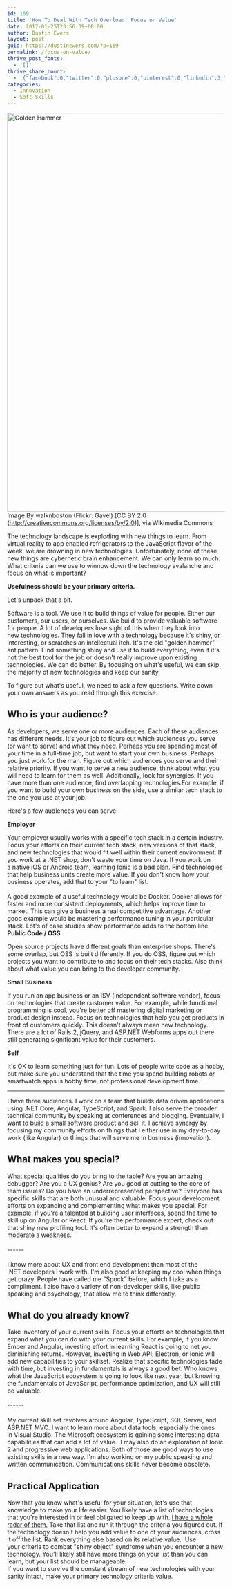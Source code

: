 ```yaml
---
id: 169
title: 'How To Deal With Tech Overload: Focus on Value'
date: 2017-01-25T23:56:39+00:00
author: Dustin Ewers
layout: post
guid: https://dustinewers.com/?p=169
permalink: /focus-on-value/
thrive_post_fonts:
  - '[]'
thrive_share_count:
  - '{"facebook":0,"twitter":0,"plusone":0,"pinterest":0,"linkedin":3,"total":3,"last_fetch":1505590407,"url":"https://dustinewers.com/focus-on-value/"}'
categories:
  - Innovation
  - Soft Skills
---
```

<img class="size-full" src="/wp-content/uploads/2017/01/1024px-Golden_gavel_1.jpg" alt="Golden Hammer" width="1024" height="922" /> Image By walknboston (Flickr: Gavel) [CC BY 2.0 (http://creativecommons.org/licenses/by/2.0)], via Wikimedia Commons

The technology landscape is exploding with new things to learn. From virtual reality to app enabled refrigerators to the JavaScript flavor of the week, we are drowning in new technologies. Unfortunately, none of these new things are cybernetic brain enhancement. We can only learn so much. What criteria can we use to winnow down the technology avalanche and focus on what is important?

<strong>Usefulness should be your primary criteria.</strong>

Let's unpack that a bit.

Software is a tool. We use it to build things of value for people. Either our customers, our users, or ourselves. We build to provide valuable software for people. A lot of developers lose sight of this when they look into new technologies. They fall in love with a technology because it's shiny, or interesting, or scratches an intellectual itch. It's the old "golden hammer" antipattern. Find something shiny and use it to build everything, even if it's not the best tool for the job or doesn't really improve upon existing technologies. We can do better. By focusing on what's useful, we can skip the majority of new technologies and keep our sanity.

To figure out what's useful, we need to ask a few questions. Write down your own answers as you read through this exercise.
<h2>Who is your audience?</h2>
As developers, we serve one or more audiences. Each of these audiences has different needs. It's your job to figure out which audiences you serve (or want to serve) and what they need. Perhaps you are spending most of your time in a full-time job, but want to start your own business. Perhaps you just work for the man. Figure out which audiences you serve and their relative priority. If you want to serve a new audience, think about what you will need to learn for them as well. Additionally, look for synergies. If you have more than one audience, find overlapping technologies.For example, if you want to build your own business on the side, use a similar tech stack to the one you use at your job.

Here's a few audiences you can serve:

<strong>Employer
</strong>
<div class="" data-block="true" data-editor="3q40c" data-offset-key="b0qin-0-0">
<div class="public-DraftStyleDefault-block public-DraftStyleDefault-ltr" data-offset-key="b0qin-0-0"><span data-offset-key="b0qin-0-0">Your employer usually works with a specific tech stack in a certain industry. </span><span class="veryhardreadability"><span data-offset-key="b0qin-1-0">Focus your efforts on their current tech stack, new versions of that stack, and new technologies that would fit well within their current environment</span></span><span data-offset-key="b0qin-2-0">. If you work at a .NET shop, don't waste your time on Java. If you work on a native iOS or Android team, learning Ionic is a bad plan. Find technologies that help business units create more value. If you don't know how your business operates, add that to your "to learn" list.</span></div>
</div>
<div class="" data-block="true" data-editor="3q40c" data-offset-key="fj2rl-0-0">
<div class="public-DraftStyleDefault-block public-DraftStyleDefault-ltr" data-offset-key="fj2rl-0-0"><span data-offset-key="fj2rl-0-0"> </span></div>
</div>
<div class="" data-block="true" data-editor="3q40c" data-offset-key="da6ds-0-0">
<div class="public-DraftStyleDefault-block public-DraftStyleDefault-ltr" data-offset-key="da6ds-0-0"><span data-offset-key="da6ds-0-0">A good example of a useful technology would be Docker. </span><span class="hardreadability"><span data-offset-key="da6ds-1-0">Docker allows for faster and more consistent deployments, which helps improve time to market</span></span><span data-offset-key="da6ds-2-0">. This can give a business a real competitive advantage. Another good example would be mastering performance tuning in your particular stack. Lot's of case studies show performance adds to the bottom line.</span></div>
<div class="public-DraftStyleDefault-block public-DraftStyleDefault-ltr" data-offset-key="da6ds-0-0"></div>
</div>
<strong>Public Code / OSS</strong>

Open source projects have different goals than enterprise shops. There's some overlap, but OSS is built differently. If you do OSS, figure out which projects you want to contribute to and focus on their tech stacks. Also think about what value you can bring to the developer community.

<strong>Small Business</strong>

If you run an app business or an ISV (independent software vendor), focus on technologies that create customer value. For example, while functional programming is cool, you're better off mastering digital marketing or product design instead. Focus on technologies that help you get products in front of customers quickly. This doesn't always mean new technology. There are a lot of Rails 2, jQuery, and ASP.NET Webforms apps out there still generating significant value for their customers.

<strong>Self</strong>

It's OK to learn something just for fun. Lots of people write code as a hobby, but make sure you understand that the time you spend building robots or smartwatch apps is hobby time, not professional development time.

<hr />

<span data-offset-key="f510e-0-0">I have three audiences. I work on a team that builds data driven applications using .NET Core, Angular, TypeScript, and Spark. I also serve the broader technical community by speaking at conferences and blogging. </span><span class="adverb"><span data-offset-key="f510e-1-0">Eventually</span></span><span data-offset-key="f510e-2-0">, I want to build a small software product and sell it. </span><span class="veryhardreadability"><span data-offset-key="f510e-3-0">I achieve synergy by focusing my community efforts on things that I either use in my day-to-day work (like Angular) or things that will serve me in business (innovation)</span></span><span data-offset-key="f510e-4-0">.</span>
<h2>What makes you special?</h2>
<div class="" data-block="true" data-editor="3q40c" data-offset-key="6t7ec-0-0">
<div class="public-DraftStyleDefault-block public-DraftStyleDefault-ltr" data-offset-key="6t7ec-0-0"><span data-offset-key="6t7ec-0-0">What special qualities do you bring to the table? Are you an amazing debugger? Are you a UX genius? Are you good at cutting to the core of team issues? Do you have an underrepresented perspective? Everyone has specific skills that are both unusual and valuable. Focus your development efforts on expanding and complementing what makes you special. For example, if you're a talented at building user interfaces, spend the time to skill up on Angular or React. If you're the performance expert, check out that shiny new profiling tool. It's often better to expand a strength than moderate a weakness. </span></div>
</div>
<div class="" data-block="true" data-editor="3q40c" data-offset-key="1vah-0-0">
<div class="public-DraftStyleDefault-block public-DraftStyleDefault-ltr" data-offset-key="1vah-0-0"><span data-offset-key="1vah-0-0"> </span></div>
</div>
<div class="" data-block="true" data-editor="3q40c" data-offset-key="2n2le-0-0">
<div class="public-DraftStyleDefault-block public-DraftStyleDefault-ltr" data-offset-key="2n2le-0-0"><span data-offset-key="2n2le-0-0">------</span></div>
</div>
<div class="" data-block="true" data-editor="3q40c" data-offset-key="7h360-0-0">
<div class="public-DraftStyleDefault-block public-DraftStyleDefault-ltr" data-offset-key="7h360-0-0"><span data-offset-key="7h360-0-0"> </span></div>
</div>
<div class="" data-block="true" data-editor="3q40c" data-offset-key="3et32-0-0">
<div class="public-DraftStyleDefault-block public-DraftStyleDefault-ltr" data-offset-key="3et32-0-0"><span data-offset-key="3et32-0-0">I know more about UX and front end development than most of the .NET developers I work with. I'm also good at keeping my cool when things get crazy. People have called me "Spock" before, which I take as a compliment. </span><span class="hardreadability"><span data-offset-key="3et32-1-0">I also have a variety of non-developer skills, like public speaking and psychology, that allow me to think </span></span><span class="adverb"><span data-offset-key="3et32-2-0">differently</span></span><span data-offset-key="3et32-3-0">.</span></div>
</div>
<h2>What do you already know?</h2>
<div class="" data-block="true" data-editor="3q40c" data-offset-key="9h4hd-0-0">
<div class="public-DraftStyleDefault-block public-DraftStyleDefault-ltr" data-offset-key="9h4hd-0-0"><span data-offset-key="9h4hd-0-0">Take inventory of your current skills. Focus your efforts on technologies that expand what you can do with your current skills. </span><span class="hardreadability"><span data-offset-key="9h4hd-1-0">For example, if you know Ember and Angular, investing effort in learning React is going to net you diminishing returns</span></span><span data-offset-key="9h4hd-2-0">. </span><span class="complexword"><span data-offset-key="9h4hd-3-0">However</span></span><span class="hardreadability"><span data-offset-key="9h4hd-4-0">, investing in Web API, Electron, or Ionic will add new capabilities to your skillset</span></span><span data-offset-key="9h4hd-5-0">. </span><span class="hardreadability"><span data-offset-key="9h4hd-6-0">Realize that specific technologies fade with time, but investing in fundamentals is always a good bet</span></span><span data-offset-key="9h4hd-7-0">. </span><span class="veryhardreadability"><span data-offset-key="9h4hd-8-0">Who knows what the JavaScript ecosystem is going to look like next year, but knowing the fundamentals of JavaScript, performance optimization, and UX will still be valuable</span></span><span data-offset-key="9h4hd-9-0">.</span></div>
</div>
<div class="" data-block="true" data-editor="3q40c" data-offset-key="1gl3v-0-0">
<div class="public-DraftStyleDefault-block public-DraftStyleDefault-ltr" data-offset-key="1gl3v-0-0"><span data-offset-key="1gl3v-0-0"> </span></div>
</div>
<div class="" data-block="true" data-editor="3q40c" data-offset-key="7cnkd-0-0">
<div class="public-DraftStyleDefault-block public-DraftStyleDefault-ltr" data-offset-key="7cnkd-0-0"><span data-offset-key="7cnkd-0-0">------</span></div>
</div>
<div class="" data-block="true" data-editor="3q40c" data-offset-key="8j611-0-0">
<div class="public-DraftStyleDefault-block public-DraftStyleDefault-ltr" data-offset-key="8j611-0-0"><span data-offset-key="8j611-0-0"> </span></div>
</div>
<div class="" data-block="true" data-editor="3q40c" data-offset-key="c3ucu-0-0">
<div class="public-DraftStyleDefault-block public-DraftStyleDefault-ltr" data-offset-key="c3ucu-0-0"><span data-offset-key="c3ucu-0-0">My current skill set revolves around Angular, TypeScript, SQL Server, and ASP.NET MVC. I want to learn more about data tools, especially the ones in Visual Studio. </span><span class="hardreadability"><span data-offset-key="c3ucu-1-0">The Microsoft ecosystem is gaining some interesting data capabilities that can add a lot of value</span></span><span data-offset-key="c3ucu-2-0">.  I may also do an exploration of Ionic 2 and progressive web applications. Both of those are good ways to use existing skills in a new way. I'm also working on my public speaking and written communication. Communications skills never become obsolete. </span></div>
</div>
<h2>Practical Application</h2>
Now that you know what's useful for your situation, let's use that knowledge to make your life easier. You likely have a list of technologies that you're interested in or feel obligated to keep up with. <a href="https://dustinewers.com/building-tech-radars-for-fun-and-profit/" target="_blank" rel="noopener">I have a whole radar of them.</a> <span data-offset-key="2910k-2-0">Take that list and run it through the criteria you figured out. If the technology doesn't help you add value to one of your audiences, cross it off the list. Rank everything else based on its relative value. </span><span class="hardreadability"><span data-offset-key="2910k-3-0"> Use your criteria to combat "shiny object" syndrome when you encounter a new technology</span></span><span data-offset-key="2910k-4-0">. You'll likely still have more things on your list than you can learn, but your list should be manageable.</span>
<div class="" data-block="true" data-editor="3q40c" data-offset-key="fj2fn-0-0">
<div class="public-DraftStyleDefault-block public-DraftStyleDefault-ltr" data-offset-key="fj2fn-0-0"><span class="veryhardreadability"><span data-offset-key="fj2fn-0-0">If you want to survive the constant stream of new technologies with your sanity intact, make your primary technology criteria value</span></span><span data-offset-key="fj2fn-1-0">.</span></div>
</div>